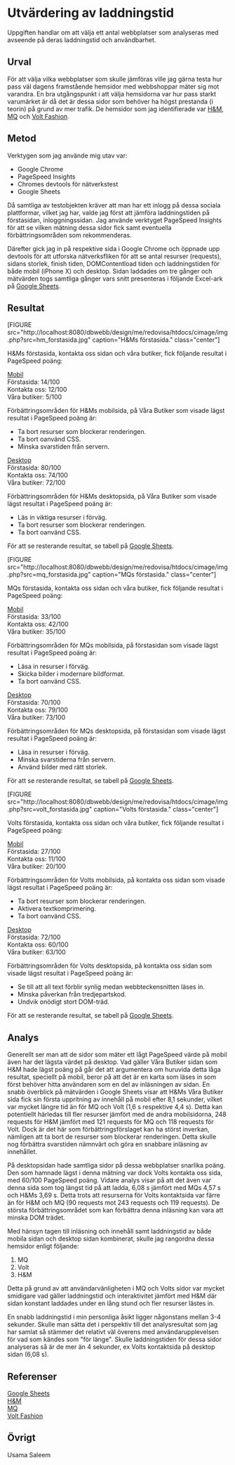 ---
---
Utvärdering av laddningstid
=======================

Uppgiften handlar om att välja ett antal webbplatser som analyseras med avseende på deras
laddningstid och användbarhet.

Urval
-----------------------

För att välja vilka webbplatser som skulle jämföras ville jag gärna testa hur pass väl dagens framstående hemsidor med webbshoppar mäter sig mot varandra. En bra utgångspunkt i att välja hemsidorna var hur pass starkt varumärket är då det är dessa sidor som behöver ha högst prestanda (i teorin) på grund av mer trafik. De hemsidor som jag identifierade var [H&M](www2.hm.com/sv_se/index.html), [MQ](www.marqetstores.se) och [Volt Fashion](www.voltfashion.com/sv/).


Metod
-----------------------

Verktygen som jag använde mig utav var:  
- Google Chrome  
- PageSpeed Insights  
- Chromes devtools för nätverkstest  
- Google Sheets


Då samtliga av testobjekten kräver att man har ett inlogg på dessa sociala plattformar, vilket jag har, valde jag först att jämföra laddningstiden på förstasidan, inloggningssidan. Jag använde verktyget PageSpeed Insights för att se vilken mätning dessa sidor fick samt eventuella förbättringsområden som rekommenderas.

Därefter gick jag in på respektive sida i Google Chrome och öppnade upp devtools för att utforska nätverksfliken för att se antal resurser (requests), sidans storlek, finish tiden, DOMContentload tiden och laddningstiden för både mobil (iPhone X) och desktop. Sidan laddades om tre gånger och mätvärden togs samtliga gånger vars snitt presenteras i följande Excel-ark på [Google Sheets](https://docs.google.com/spreadsheets/d/18_th7zu7i83u_h-NJC8vPZrStfyVlHOHpkh7nwx1D6c/edit?usp=sharing).


Resultat
-----------------------

[FIGURE src="http://localhost:8080/dbwebb/design/me/redovisa/htdocs/cimage/img.php?src=hm_forstasida.jpg" caption="H&Ms förstasida." class="center"]

H&Ms förstasida, kontakta oss sidan och våra butiker, fick följande resultat i PageSpeed poäng:  

<u>Mobil</u>  
Förstasida: 14/100  
Kontakta oss: 12/100  
Våra butiker: 5/100  

Förbättringsområden för H&Ms mobilsida, på Våra Butiker som visade lägst resultat i PageSpeed poäng är:  
- Ta bort resurser som blockerar renderingen.  
- Ta bort oanvänd CSS.  
- Minska svarstiden från servern.  

<u>Desktop</u>  
Förstasida: 80/100  
Kontakta oss: 74/100  
Våra butiker: 72/100  

Förbättringsområden för H&Ms desktopsida, på Våra Butiker som visade lägst resultat i PageSpeed poäng är:  
- Läs in viktiga resurser i förväg.  
- Ta bort resurser som blockerar renderingen.  
- Ta bort oanvänd CSS.

För att se resterande resultat, se tabell på [Google Sheets](https://docs.google.com/spreadsheets/d/18_th7zu7i83u_h-NJC8vPZrStfyVlHOHpkh7nwx1D6c/edit?usp=sharing).


[FIGURE src="http://localhost:8080/dbwebb/design/me/redovisa/htdocs/cimage/img.php?src=mq_forstasida.jpg" caption="MQs förstasida." class="center"]

MQs förstasida, kontakta oss sidan och våra butiker, fick följande resultat i PageSpeed poäng:  

<u>Mobil</u>  
Förstasida: 33/100  
Kontakta oss: 42/100  
Våra butiker: 35/100  

Förbättringsområden för MQs mobilsida, på förstasidan som visade lägst resultat i PageSpeed poäng är:  
- Läsa in resurser i förväg.  
- Skicka bilder i modernare bildformat.  
- Ta bort oanvänd CSS.  

<u>Desktop</u>  
Förstasida: 70/100  
Kontakta oss: 79/100  
Våra butiker: 73/100  

Förbättringsområden för MQs desktopsida, på förstasidan som visade lägst resultat i PageSpeed poäng är:  
- Läsa in resurser i förväg.  
- Minska svarstiderna från servern.  
- Använd bilder med rätt storlek.  

För att se resterande resultat, se tabell på [Google Sheets](https://docs.google.com/spreadsheets/d/18_th7zu7i83u_h-NJC8vPZrStfyVlHOHpkh7nwx1D6c/edit?usp=sharing).


[FIGURE src="http://localhost:8080/dbwebb/design/me/redovisa/htdocs/cimage/img.php?src=volt_forstasida.jpg" caption="Volts förstasida." class="center"]

Volts förstasida, kontakta oss sidan och våra butiker, fick följande resultat i PageSpeed poäng:  

<u>Mobil</u>  
Förstasida: 27/100  
Kontakta oss: 11/100  
Våra butiker: 20/100  

Förbättringsområden för Volts mobilsida, på kontakta oss sidan som visade lägst resultat i PageSpeed poäng är:  
- Ta bort resurser som blockerar renderingen.  
- Aktivera textkomprimering.  
- Ta bort oanvänd CSS.  

<u>Desktop</u>  
Förstasida: 72/100  
Kontakta oss: 60/100  
Våra butiker: 63/100  

Förbättringsområden för Volts desktopsida, på kontakta oss sidan som visade lägst resultat i PageSpeed poäng är:  
- Se till att all text förblir synlig medan webbteckensnitten läses in.  
- Minska påverkan från tredjepartskod.  
- Undvik onödigt stort DOM-träd.  

För att se resterande resultat, se tabell på [Google Sheets](https://docs.google.com/spreadsheets/d/18_th7zu7i83u_h-NJC8vPZrStfyVlHOHpkh7nwx1D6c/edit?usp=sharing).


Analys
-----------------------

Generellt ser man att de sidor som mäter ett lågt PageSpeed värde på mobil även har det lägsta värdet på desktop. Vad gäller Våra Butiker sidan som H&M hade lägst poäng på går det att argumentera om huruvida detta låga resultat, speciellt på mobil, beror på att det är en karta som läses in som först behöver hitta användaren som en del av inläsningen av sidan. En snabb överblick på mätvärden i Google Sheets visar att H&Ms Våra Butiker sida fick sin första uppritning av innehåll på mobil efter 8,1 sekunder, vilket var mycket längre tid än för MQ och Volt (1,6 s respektive 4,4 s). Detta kan potentiellt härledas till fler resurser jämfört med de andra mobilsidorna, 248 requests för H&M jämfört med 121 requests för MQ och 118 requests för Volt. Dock är det här som förbättringsförslaget kan ha störst inverkan, nämligen att ta bort de resurser som blockerar renderingen. Detta skulle nog förbättra svarstiden nämnvärt och göra en snabbare inläsning av innehållet.  

På desktopsidan hade samtliga sidor på dessa webbplatser snarlika poäng. Den som hamnade lägst i denna mätning var dock Volts kontakta oss sida, med 60/100 PageSpeed poäng. Vidare analys visar på att det även var denna sida som tog längst tid på att ladda, 6,08 s jämfört med MQs 4,57 s och H&Ms 3,69 s. Detta trots att resurserna för Volts kontaktsida var färre än för H&M och MQ (90 requests mot 243 requests och 119 requests). De största förbättringsområdet som kan förbättra denna inläsning kan vara att minska DOM trädet.  

Med hänsyn tagen till inläsning och innehåll samt laddningstid av både mobila sidan och desktop sidan kombinerat, skulle jag rangordna dessa hemsidor enligt följande:  
1. MQ  
2. Volt  
3. H&M  

Detta på grund av att användarvänligheten i MQ och Volts sidor var mycket smidigare vad gäller laddningstid och interaktivitet jämfört med H&M där sidan konstant laddades under en lång stund och fler resurser lästes in.  

En snabb laddningstid i min personliga åsikt ligger någonstans mellan 3-4 sekunder. Skulle man sätta det i perspektiv till det analysresultat som jag har samlat så stämmer det relativt väl överens med användarupplevelsen för vad som kändes som "för länge". Skulle laddningstiden för dessa sidor analyseras så är de mer än 4 sekunder, ex Volts kontaktsida på desktop sidan (6,08 s). 

Referenser
-----------------------

[Google Sheets](https://docs.google.com/spreadsheets/d/18_th7zu7i83u_h-NJC8vPZrStfyVlHOHpkh7nwx1D6c/edit?usp=sharing)  
[H&M](www2.hm.com/sv_se/index.html)  
[MQ](www.marqetstores.se)  
[Volt Fashion](www.voltfashion.com/sv/)


Övrigt
-----------------------

Usama Saleem
